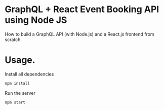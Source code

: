 # GraphQL + React Event Booking API  using Node JS 

How to build a GraphQL API (with Node.js) and a React.js frontend from scratch.

# Usage.

Install all dependencies
```sh
npm install
```

Run the server
```sh
npm start
```

